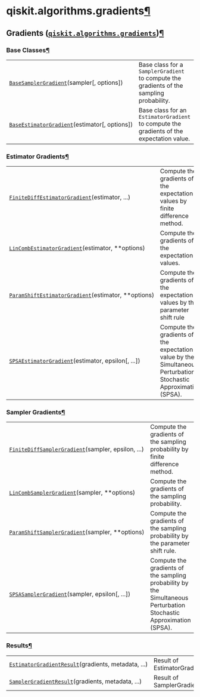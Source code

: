 <span id="qiskit-algorithms-gradients" />

# qiskit.algorithms.gradients[¶](#module-qiskit.algorithms.gradients "Permalink to this headline")

## Gradients ([`qiskit.algorithms.gradients`](#module-qiskit.algorithms.gradients "qiskit.algorithms.gradients"))[¶](#gradients-qiskit-algorithms-gradients "Permalink to this headline")

### Base Classes[¶](#base-classes "Permalink to this headline")

|                                                                                                                                                         |                                                                                          |
| ------------------------------------------------------------------------------------------------------------------------------------------------------- | ---------------------------------------------------------------------------------------- |
| [`BaseSamplerGradient`](qiskit.algorithms.gradients.BaseSamplerGradient "qiskit.algorithms.gradients.BaseSamplerGradient")(sampler\[, options])         | Base class for a `SamplerGradient` to compute the gradients of the sampling probability. |
| [`BaseEstimatorGradient`](qiskit.algorithms.gradients.BaseEstimatorGradient "qiskit.algorithms.gradients.BaseEstimatorGradient")(estimator\[, options]) | Base class for an `EstimatorGradient` to compute the gradients of the expectation value. |

### Estimator Gradients[¶](#estimator-gradients "Permalink to this headline")

|                                                                                                                                                                            |                                                                                                                  |
| -------------------------------------------------------------------------------------------------------------------------------------------------------------------------- | ---------------------------------------------------------------------------------------------------------------- |
| [`FiniteDiffEstimatorGradient`](qiskit.algorithms.gradients.FiniteDiffEstimatorGradient "qiskit.algorithms.gradients.FiniteDiffEstimatorGradient")(estimator, ...)         | Compute the gradients of the expectation values by finite difference method.                                     |
| [`LinCombEstimatorGradient`](qiskit.algorithms.gradients.LinCombEstimatorGradient "qiskit.algorithms.gradients.LinCombEstimatorGradient")(estimator, \*\*options)          | Compute the gradients of the expectation values.                                                                 |
| [`ParamShiftEstimatorGradient`](qiskit.algorithms.gradients.ParamShiftEstimatorGradient "qiskit.algorithms.gradients.ParamShiftEstimatorGradient")(estimator, \*\*options) | Compute the gradients of the expectation values by the parameter shift rule                                      |
| [`SPSAEstimatorGradient`](qiskit.algorithms.gradients.SPSAEstimatorGradient "qiskit.algorithms.gradients.SPSAEstimatorGradient")(estimator, epsilon\[, ...])               | Compute the gradients of the expectation value by the Simultaneous Perturbation Stochastic Approximation (SPSA). |

### Sampler Gradients[¶](#sampler-gradients "Permalink to this headline")

|                                                                                                                                                                     |                                                                                                                     |
| ------------------------------------------------------------------------------------------------------------------------------------------------------------------- | ------------------------------------------------------------------------------------------------------------------- |
| [`FiniteDiffSamplerGradient`](qiskit.algorithms.gradients.FiniteDiffSamplerGradient "qiskit.algorithms.gradients.FiniteDiffSamplerGradient")(sampler, epsilon, ...) | Compute the gradients of the sampling probability by finite difference method.                                      |
| [`LinCombSamplerGradient`](qiskit.algorithms.gradients.LinCombSamplerGradient "qiskit.algorithms.gradients.LinCombSamplerGradient")(sampler, \*\*options)           | Compute the gradients of the sampling probability.                                                                  |
| [`ParamShiftSamplerGradient`](qiskit.algorithms.gradients.ParamShiftSamplerGradient "qiskit.algorithms.gradients.ParamShiftSamplerGradient")(sampler, \*\*options)  | Compute the gradients of the sampling probability by the parameter shift rule.                                      |
| [`SPSASamplerGradient`](qiskit.algorithms.gradients.SPSASamplerGradient "qiskit.algorithms.gradients.SPSASamplerGradient")(sampler, epsilon\[, ...])                | Compute the gradients of the sampling probability by the Simultaneous Perturbation Stochastic Approximation (SPSA). |

### Results[¶](#results "Permalink to this headline")

|                                                                                                                                                                  |                              |
| ---------------------------------------------------------------------------------------------------------------------------------------------------------------- | ---------------------------- |
| [`EstimatorGradientResult`](qiskit.algorithms.gradients.EstimatorGradientResult "qiskit.algorithms.gradients.EstimatorGradientResult")(gradients, metadata, ...) | Result of EstimatorGradient. |
| [`SamplerGradientResult`](qiskit.algorithms.gradients.SamplerGradientResult "qiskit.algorithms.gradients.SamplerGradientResult")(gradients, metadata, ...)       | Result of SamplerGradient.   |
